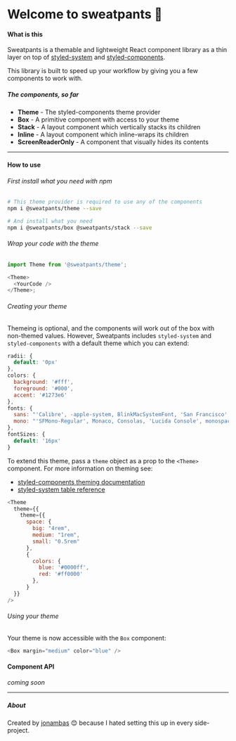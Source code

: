 # Welcome to sweatpants 🙂

#### What is this

Sweatpants is a themable and lightweight React component library as a thin layer on top of [styled-system](https://styled-system.com/) and [styled-components](https://styled-components.com/).

This library is built to speed up your workflow by giving you a few components to work with.

##### The components, **so far**

- **Theme** - The styled-components theme provider
- **Box** - A primitive component with access to your theme
- **Stack** - A layout component which vertically stacks its children
- **Inline** - A layout component which inline-wraps its children
- **ScreenReaderOnly** - A component that visually hides its contents

---

#### How to use

###### First install what you need with npm

```bash
# This theme provider is required to use any of the components
npm i @sweatpants/theme --save

# And install what you need
npm i @sweatpants/box @sweatpants/stack --save
```

###### Wrap your code with the theme

```js
import Theme from '@sweatpants/theme';

<Theme>
  <YourCode />
</Theme>;
```

###### Creating your theme

Themeing is optional, and the components will work out of the box with non-themed values. However, Sweatpants includes `styled-system` and `styled-components` with a default theme which you can extend:

```js
radii: {
  default: '0px'
},
colors: {
  background: '#fff',
  foreground: '#000',
  accent: '#1273e6'
},
fonts: {
  sans: "'Calibre', -apple-system, BlinkMacSystemFont, 'San Francisco', 'Segoe UI', Roboto, Helvetica, sans-serif",
  mono: "'SFMono-Regular', Monaco, Consolas, 'Lucida Console', monospace"
},
fontSizes: {
  default: '16px'
}
```

To extend this theme, pass a `theme` object as a prop to the `<Theme>` component. For more information on theming see:

- [styled-components theming documentation](https://styled-components.com/docs/advanced)
- [styled-system table reference](https://styled-system.com/table)

```js
<Theme
  theme={{
    theme={{
      space: {
        big: "4rem",
        medium: "1rem",
        small: "0.5rem"
      },
      {
        colors: {
          blue: '#0000ff',
          red: '#ff0000'
        },
      }
  }}
/>
```

###### Using your theme

Your theme is now accessible with the `Box` component:

```js
<Box margin="medium" color="blue" />
```

#### Component API

_coming soon_

---

##### About

Created by [jonambas](https://jonambas.com) 😊 because I hated setting this up in every side-project.
